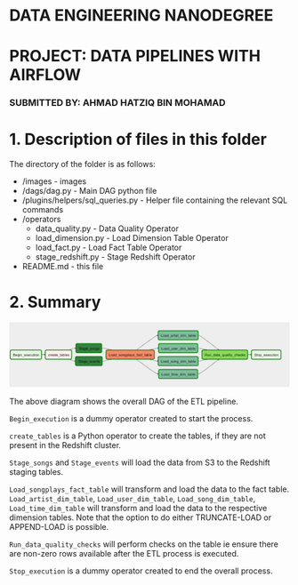 # DATA ENGINEERING NANODEGREE
# PROJECT: DATA PIPELINES WITH AIRFLOW
### SUBMITTED BY: AHMAD HATZIQ BIN MOHAMAD

# 1. Description of files in this folder

The directory of the folder is as follows:
* /images - images
* /dags/dag.py - Main DAG python file
* /plugins/helpers/sql_queries.py - Helper file containing the relevant SQL commands
* /operators
    * data_quality.py - Data Quality Operator
	* load_dimension.py - Load Dimension Table Operator
	* load_fact.py - Load Fact Table Operator
	* stage_redshift.py - Stage Redshift Operator
* README.md - this file

# 2. Summary

![dag](images/dag.png)

The above diagram shows the overall DAG of the ETL pipeline.

`Begin_execution` is a dummy operator created to start the process.

`create_tables` is a Python operator to create the tables, if they are not present in the Redshift cluster.

`Stage_songs` and `Stage_events` will load the data from S3 to the Redshift staging tables.

`Load_songplays_fact_table` will transform and load the data to the fact table. 
`Load_artist_dim_table`, `Load_user_dim_table`, `Load_song_dim_table`, `Load_time_dim_table` will transform and load the data to the respective dimension tables. Note that the option to do either TRUNCATE-LOAD or APPEND-LOAD is possible.

`Run_data_quality_checks` will perform checks on the table ie ensure there are non-zero rows available after the ETL process is executed.

`Stop_execution` is a dummy operator created to end the overall process. 

